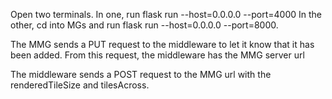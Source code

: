 Open two terminals. In one, run flask run --host=0.0.0.0 --port=4000 In the other, cd into MGs and run flask run --host=0.0.0.0 --port=8000.

The MMG sends a PUT request to the middleware to let it know that it has been added. From this request, the middleware
has the MMG server url

The middleware sends a POST request to the MMG url with the renderedTileSize and tilesAcross.